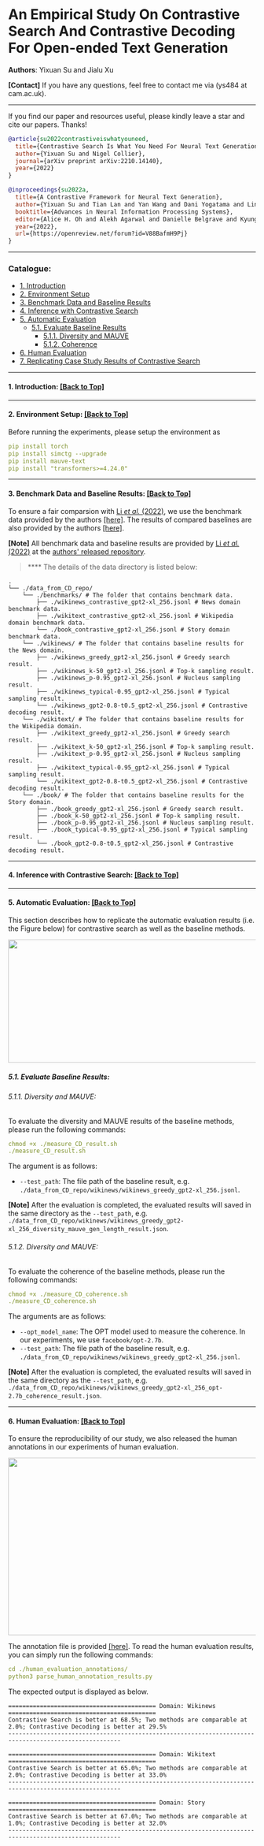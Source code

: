 # An Empirical Study On Contrastive Search And Contrastive Decoding For Open-ended Text Generation
**Authors**: Yixuan Su and Jialu Xu

**[Contact]** If you have any questions, feel free to contact me via (ys484 at cam.ac.uk).

****
If you find our paper and resources useful, please kindly leave a star and cite our papers. Thanks!

```bibtex
@article{su2022contrastiveiswhatyouneed,
  title={Contrastive Search Is What You Need For Neural Text Generation},
  author={Yixuan Su and Nigel Collier},
  journal={arXiv preprint arXiv:2210.14140},
  year={2022}
}

@inproceedings{su2022a,
  title={A Contrastive Framework for Neural Text Generation},
  author={Yixuan Su and Tian Lan and Yan Wang and Dani Yogatama and Lingpeng Kong and Nigel Collier},
  booktitle={Advances in Neural Information Processing Systems},
  editor={Alice H. Oh and Alekh Agarwal and Danielle Belgrave and Kyunghyun Cho},
  year={2022},
  url={https://openreview.net/forum?id=V88BafmH9Pj}
}
```


****

<span id='all_catelogue'/>

### Catalogue:
* <a href='#introduction'>1. Introduction</a>
* <a href='#environment_setup'>2. Environment Setup</a>
* <a href='#data'>3. Benchmark Data and Baseline Results</a>
* <a href='#inference'>4. Inference with Contrastive Search</a>
* <a href='#automatic_evaluation'>5. Automatic Evaluation</a>
    * <a href='#baseline_evaluation'>5.1. Evaluate Baseline Results</a>
        * <a href='#baseline_diversity_and_mauve'>5.1.1. Diversity and MAUVE</a>
        * <a href='#baseline_coherence'>5.1.2. Coherence</a>
* <a href='#human_evaluation'>6. Human Evaluation</a>
* <a href='#case_study'>7. Replicating Case Study Results of Contrastive Search</a>

****

<span id='introduction'/>

#### 1. Introduction: <a href='#all_catelogue'>[Back to Top]</a>

****

<span id='environment_setup'/>

#### 2. Environment Setup: <a href='#all_catelogue'>[Back to Top]</a>
Before running the experiments, please setup the environment as
```yaml
pip install torch
pip install simctg --upgrade
pip install mauve-text
pip install "transformers>=4.24.0"
```

****

<span id='data'/>

#### 3. Benchmark Data and Baseline Results: <a href='#all_catelogue'>[Back to Top]</a>
To ensure a fair comparsion with [Li _et al._ (2022)](https://arxiv.org/abs/2210.15097), we use the benchmark data provided by the authors [[here]](https://github.com/XiangLi1999/ContrastiveDecoding/tree/main/text-generation/outputs_ignorePrefix_ccnews_256). The results of compared baselines are also provided by the authors [[here]](https://github.com/XiangLi1999/ContrastiveDecoding/tree/main/text-generation/outputs_ignorePrefix_ccnews_256).

**[Note]** All benchmark data and baseline results are provided by [Li _et al._ (2022)](https://arxiv.org/abs/2210.15097) at the [authors' released repository](https://github.com/XiangLi1999/ContrastiveDecoding/tree/main/text-generation/outputs_ignorePrefix_ccnews_256).



> **** The details of the data directory is listed below:

    .
    └── ./data_from_CD_repo/             
        └── ./benchmarks/ # The folder that contains benchmark data.
            ├── ./wikinews_contrastive_gpt2-xl_256.jsonl # News domain benchmark data.
            ├── ./wikitext_contrastive_gpt2-xl_256.jsonl # Wikipedia domain benchmark data.
            └── ./book_contrastive_gpt2-xl_256.jsonl # Story domain benchmark data.
        └── ./wikinews/ # The folder that contains baseline results for the News domain.
            ├── ./wikinews_greedy_gpt2-xl_256.jsonl # Greedy search result.
            ├── ./wikinews_k-50_gpt2-xl_256.jsonl # Top-k sampling result.
            ├── ./wikinews_p-0.95_gpt2-xl_256.jsonl # Nucleus sampling result.
            ├── ./wikinews_typical-0.95_gpt2-xl_256.jsonl # Typical sampling result.
            └── ./wikinews_gpt2-0.8-t0.5_gpt2-xl_256.jsonl # Contrastive decoding result.
        └── ./wikitext/ # The folder that contains baseline results for the Wikipedia domain.
            ├── ./wikitext_greedy_gpt2-xl_256.jsonl # Greedy search result.
            ├── ./wikitext_k-50_gpt2-xl_256.jsonl # Top-k sampling result.
            ├── ./wikitext_p-0.95_gpt2-xl_256.jsonl # Nucleus sampling result.
            ├── ./wikitext_typical-0.95_gpt2-xl_256.jsonl # Typical sampling result.
            └── ./wikitext_gpt2-0.8-t0.5_gpt2-xl_256.jsonl # Contrastive decoding result.
        └── ./book/ # The folder that contains baseline results for the Story domain.
            ├── ./book_greedy_gpt2-xl_256.jsonl # Greedy search result.
            ├── ./book_k-50_gpt2-xl_256.jsonl # Top-k sampling result.
            ├── ./book_p-0.95_gpt2-xl_256.jsonl # Nucleus sampling result.
            ├── ./book_typical-0.95_gpt2-xl_256.jsonl # Typical sampling result.
            └── ./book_gpt2-0.8-t0.5_gpt2-xl_256.jsonl # Contrastive decoding result.

****

<span id='inference'/>

#### 4. Inference with Contrastive Search: <a href='#all_catelogue'>[Back to Top]</a>

        
****

<span id='automatic_evaluation'/>

#### 5. Automatic Evaluation: <a href='#all_catelogue'>[Back to Top]</a>
This section describes how to replicate the automatic evaluation results (i.e. the Figure below) for contrastive search as well as the baseline methods.

<img src="./automatic_evaluation_results.png" width="800" height="250">

<span id='baseline_evaluation'/>

##### 5.1. Evaluate Baseline Results:

<span id='baseline_diversity_and_mauve'/>

###### 5.1.1. Diversity and MAUVE:
To evaluate the diversity and MAUVE results of the baseline methods, please run the following commands:
```yaml
chmod +x ./measure_CD_result.sh
./measure_CD_result.sh
```

The argument is as follows:
* `--test_path`: The file path of the baseline result, e.g. `./data_from_CD_repo/wikinews/wikinews_greedy_gpt2-xl_256.jsonl`.

**[Note]** After the evaluation is completed, the evaluated results will saved in the same directory as the `--test_path`, e.g. `./data_from_CD_repo/wikinews/wikinews_greedy_gpt2-xl_256_diversity_mauve_gen_length_result.json`.


<span id='baseline_coherence'/>

###### 5.1.2. Diversity and MAUVE:
To evaluate the coherence of the baseline methods, please run the following commands:
```yaml
chmod +x ./measure_CD_coherence.sh
./measure_CD_coherence.sh
```

The arguments are as follows:
* `--opt_model_name`: The OPT model used to measure the coherence. In our experiments, we use `facebook/opt-2.7b`.
* `--test_path`: The file path of the baseline result, e.g. `./data_from_CD_repo/wikinews/wikinews_greedy_gpt2-xl_256.jsonl`.

**[Note]** After the evaluation is completed, the evaluated results will saved in the same directory as the `--test_path`, e.g. `./data_from_CD_repo/wikinews/wikinews_greedy_gpt2-xl_256_opt-2.7b_coherence_result.json`.


****

<span id='human_evaluation'/>

#### 6. Human Evaluation: <a href='#all_catelogue'>[Back to Top]</a>
To ensure the reproducibility of our study, we also released the human annotations in our experiments of human evaluation.

<img src="./human_evaluation_results.png" width="650" height="360">

The annotation file is provided [[here]](./human_evaluation_annotations/human_evaluation_annotations.json). To read the human evaluation results, you can simply run the following commands:
```yaml
cd ./human_evaluation_annotations/
python3 parse_human_annotation_results.py
```

The expected output is displayed as below.

```
========================================== Domain: Wikinews ==========================================
Contrastive Search is better at 68.5%; Two methods are comparable at 2.0%; Contrastive Decoding is better at 29.5%
------------------------------------------------------------------------------------------------------

========================================== Domain: Wikitext ==========================================
Contrastive Search is better at 65.0%; Two methods are comparable at 2.0%; Contrastive Decoding is better at 33.0%
------------------------------------------------------------------------------------------------------

========================================== Domain: Story ==========================================
Contrastive Search is better at 67.0%; Two methods are comparable at 1.0%; Contrastive Decoding is better at 32.0%
------------------------------------------------------------------------------------------------------
```

